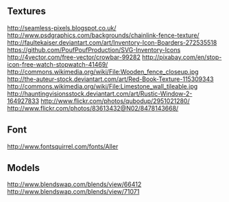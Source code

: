 Textures
--------

http://seamless-pixels.blogspot.co.uk/
http://www.psdgraphics.com/backgrounds/chainlink-fence-texture/
http://faultekaiser.deviantart.com/art/Inventory-Icon-Boarders-272535518
https://github.com/PoufPoufProduction/SVG-Inventory-Icons
http://4vector.com/free-vector/crowbar-99282
http://pixabay.com/en/stop-icon-free-watch-stopwatch-41469/
http://commons.wikimedia.org/wiki/File:Wooden_fence_closeup.jpg
http://the-auteur-stock.deviantart.com/art/Red-Book-Texture-115309343
http://commons.wikimedia.org/wiki/File:Limestone_wall_tileable.jpg
http://hauntingvisionsstock.deviantart.com/art/Rustic-Window-2-164927833
http://www.flickr.com/photos/qubodup/2951021280/
http://www.flickr.com/photos/83613432@N02/8478143668/

Font
----

http://www.fontsquirrel.com/fonts/Aller

Models
------

http://www.blendswap.com/blends/view/66412
http://www.blendswap.com/blends/view/71071